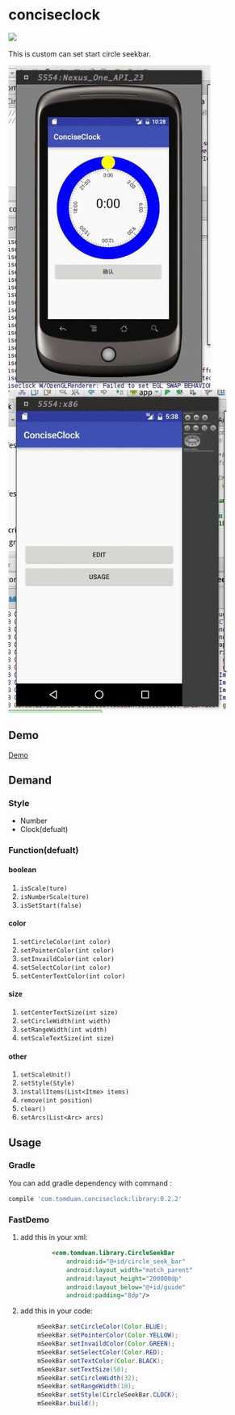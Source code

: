 # conciseclock
![](https://img.shields.io/badge/gradle-v0.2.2-green.svg?style=flat-square)


This is custom can set start circle seekbar.

![](https://github.com/DuanTzXavier/conciseclock/blob/master/gif/1.gif)
![](https://github.com/DuanTzXavier/conciseclock/blob/master/gif/2.gif)

## Demo

[Demo](https://github.com/DuanTzXavier/conciseclock/blob/master/app/src/main/java/com/tomduan/conciseclock/UsageActivity.java)

## Demand

### Style
* Number
* Clock(defualt)

### Function(defualt)

#### boolean
1. `isScale(ture)`
2. `isNumberScale(ture)`
3. `isSetStart(false)`

#### color
1. `setCircleColor(int color)`
2. `setPointerColor(int color)`
3. `setInvaildColor(int color)`
4. `setSelectColor(int color)`
5. `setCenterTextColor(int color)`

#### size
1. `setCenterTextSize(int size)`
2. `setCircleWidth(int width)`
3. `setRangeWidth(int width)`
4. `setScaleTextSize(int size)`

#### other
1. `setScaleUnit()`
2. `setStyle(Style)`
3. `installItems(List<Itme> items)`
4. `remove(int position)`
5. `clear()`
6. `setArcs(List<Arc> arcs)`

## Usage

### Gradle

You can add gradle dependency with command :

```gradle
compile 'com.tomduan.conciseclock:library:0.2.2'
```

### FastDemo

1. add this in your xml:
```xml
            <com.tomduan.library.CircleSeekBar
                android:id="@+id/circle_seek_bar"
                android:layout_width="match_parent"
                android:layout_height="200000dp"
                android:layout_below="@+id/guide"
                android:padding="8dp"/>
```
2. add this in your code:
```java
        mSeekBar.setCircleColor(Color.BLUE);
        mSeekBar.setPointerColor(Color.YELLOW);
        mSeekBar.setInvaildColor(Color.GREEN);
        mSeekBar.setSelectColor(Color.RED);
        mSeekBar.setTextColor(Color.BLACK);
        mSeekBar.setTextSize(50);
        mSeekBar.setCircleWidth(32);
        mSeekBar.setRangeWidth(18);
        mSeekBar.setStyle(CircleSeekBar.CLOCK);
        mSeekBar.build();
```
